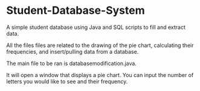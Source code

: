 # Student-Database-System
A simple student database using Java and SQL scripts to fill and extract data.

All the files files are related to the drawing of the pie chart, calculating their frequencies, and insert/pulling data from a database. 

The main file to be ran is databasemodification.java. 

It will open a window that displays a pie chart. You can input the number of letters you would like to see and their frequency.
